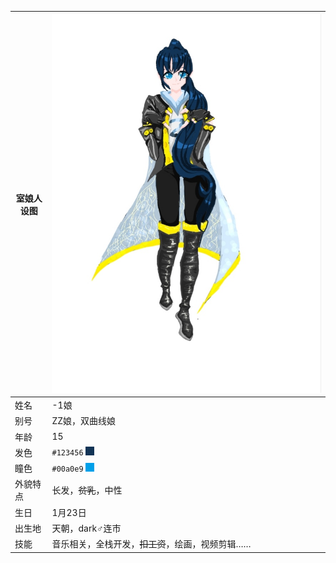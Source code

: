 |室娘人设图|[![](./assets/renshe.jpg)](./assets/renshe.jpg)|
|-|-|
|姓名|-1娘|
|别号|ZZ娘，双曲线娘|
|年龄|15|
|发色|`#123456` <div style="background:#123456;width:1em;height:1em;display:inline-block"><div>|
|瞳色|`#00a0e9` <div style="background:#00a0e9;width:1em;height:1em;display:inline-block"><div>|
|外貌特点|长发，<del>贫乳</del>，中性|
|生日|1月23日|
|出生地|天朝，dark♂连市|
|技能|音乐相关，全栈开发，<del>扣工资</del>，绘画，视频剪辑……|